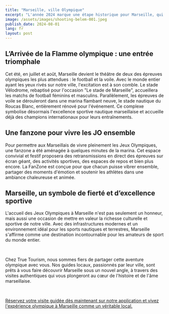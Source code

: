```yaml
---
title: "Marseille, ville Olympique"
excerpt: "L'année 2024 marque une étape historique pour Marseille, qui se trouve sous les feux des projecteurs mondiaux en accueillant les Jeux Olympiques pour les épreuves de voile et de football. L'événement promet de transformer la ville en un véritable épicentre de l'excellence sportive et de la célébration culturelle."
image: /assets/images/shooting-belem-001.jpeg
publish_date: 2024-08-01
lang: fr
layout: post
---
```


## **L’Arrivée de la Flamme olympique : une entrée triomphale**

Cet été, en juillet et août, Marseille devient le théâtre de deux des épreuves olympiques les plus attendues : le football et la voile. Avec le monde entier ayant les yeux rivés sur notre ville, l'excitation est à son comble. Le stade Vélodrome, rebaptisé pour l'occasion "Le stade de Marseille", accueillera les matchs de football féminins et masculins. Parallèlement, les épreuves de voile se dérouleront dans une marina flambant neuve, le stade nautique du Roucas Blanc, entièrement rénové pour l'événement. Ce complexe symbolise désormais l'excellence sportive nautique marseillaise et accueille déjà des champions internationaux pour leurs entraînements.

## **Une fanzone pour vivre les JO ensemble**

Pour permettre aux Marseillais de vivre pleinement les Jeux Olympiques, une fanzone a été aménagée à quelques minutes de la marina. Cet espace convivial et festif proposera des retransmissions en direct des épreuves sur écran géant, des activités sportives, des espaces de repos et bien plus encore. La FanZone est conçue pour que chacun puisse vibrer ensemble, partager des moments d'émotion et soutenir les athlètes dans une ambiance chaleureuse et animée.

## **Marseille, un symbole de fierté et d’excellence sportive**

L'accueil des Jeux Olympiques à Marseille n'est pas seulement un honneur, mais aussi une occasion de mettre en valeur la richesse culturelle et sportive de notre ville. Avec des infrastructures modernes et un environnement idéal pour les sports nautiques et terrestres, Marseille s'affirme comme une destination incontournable pour les amateurs de sport du monde entier.

<br>

Chez True Tourism, nous sommes fiers de partager cette aventure olympique avec vous. Nos guides locaux, passionnés par leur ville, sont prêts à vous faire découvrir Marseille sous un nouvel angle, à travers des visites authentiques qui vous plongeront au cœur de l'histoire et de l'âme marseillaise. 

<br>

[Réservez votre visite guidée dès maintenant sur notre application et vivez l'expérience olympique à Marseille comme un véritable local.](https://www.truetourism.fr/store)




